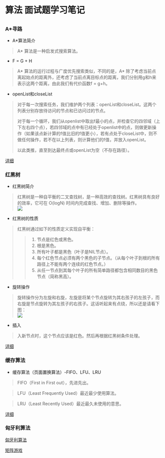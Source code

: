 # 算法 面试题学习笔记

## 

### A*寻路

* A*算法简介
> A* 算法是一种启发式搜索算法。  

* F = G + H
> A* 算法的运行过程与广度优先搜索类似，不同的是，A* 除了考虑当前点离起始点的距离外，还考虑了当前点离目标点的距离，我们分别用g和h来表示这两个距离，由此我们有代价函数f = g+h。  

* openList和closeList
> 对于每一次搜索任务，我们维护两个列表：openList和closeList。这两个列表分别存放待访问的节点和已访问过的节点。  
> 
> 对于每一个循环，我们从openlist中取出f最小的点，并检查它的四邻域（上下左右四个点），若四邻域的点中有已经处于openlist中的点，则做更新操作（如果该点新计算的f值比旧的f值更小），若有点处于closeList中，则不做任何操作，若不在以上列表，则计算他们的f值，并放入openList。  
> 
> 以此类推，直至到达最终点或openList为空（不存在路径）。  

[详细](https://blog.csdn.net/feifeiiong/article/details/79247269)


### 红黑树

* 红黑树简介
> 红黑树是一种自平衡的二叉查找树，是一种高效的查找树。红黑树具有良好的效率，它可在 O(logN) 时间内完成查找、增加、删除等操作。  
![](https://image-static.segmentfault.com/183/464/1834640481-5b449108370e3_articlex)  

* 红黑树的性质
> 红黑树通过如下的性质定义实现自平衡：  
>> 1. 节点是红色或黑色。  
>> 2. 根是黑色。  
>> 3. 所有叶子都是黑色（叶子是NIL节点）。  
>> 4. 每个红色节点必须有两个黑色的子节点。（从每个叶子到根的所有路径上不能有两个连续的红色节点。）  
>> 5. 从任一节点到其每个叶子的所有简单路径都包含相同数目的黑色节点（简称黑高）。  

* 旋转操作
> 旋转操作分为左旋和右旋，左旋是将某个节点旋转为其右孩子的左孩子，而右旋是节点旋转为其左孩子的右孩子。这话听起来有点绕，所以还是请看下图：  
![](https://image-static.segmentfault.com/123/366/1233660138-5b4491082c983_articlex)  

* 插入
> 入新节点时，这个节点应该是红色。然后再根据红黑树条件处理。  

[详细](https://segmentfault.com/a/1190000012728513)  

### 缓存算法
* 缓存算法（页面置换算法）-FIFO、LFU、LRU  
> FIFO（First in First out），先进先出。

> LFU（Least Frequently Used）最近最少使用算法。

> LRU（Least Recently Used）最近最久未使用的意思。  

[详细](https://www.cnblogs.com/dolphin0520/p/3749259.html)  

### 匈牙利算法

[匈牙利算法](https://blog.csdn.net/sunny_hun/article/details/80627351)

[矩阵游戏](http://hzwer.com/1237.html?tdsourcetag=s_pctim_aiomsg)